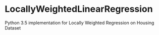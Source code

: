 # LocallyWeightedLinearRegression

Python 3.5 implementation for Locally Weighted Regression on Housing Dataset
